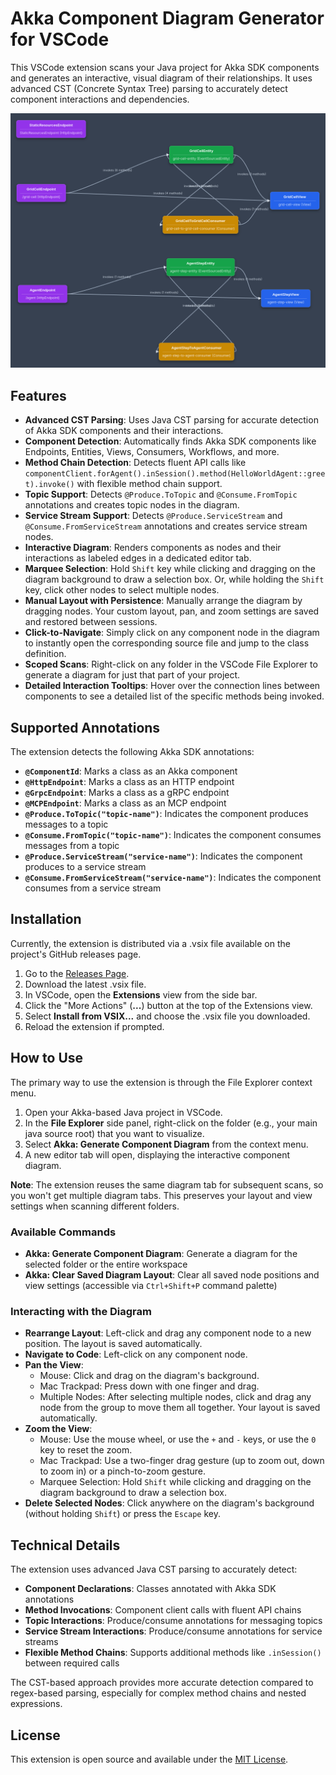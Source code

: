 # **Akka Component Diagram Generator for VSCode**

This VSCode extension scans your Java project for Akka SDK components and generates an interactive, visual diagram of their relationships. It uses advanced CST (Concrete Syntax Tree) parsing to accurately detect component interactions and dependencies.

![diagram](example-component-diagram.png)

## **Features**

* **Advanced CST Parsing**: Uses Java CST parsing for accurate detection of Akka SDK components and their interactions.
* **Component Detection**: Automatically finds Akka SDK components like Endpoints, Entities, Views, Consumers, Workflows, and more.
* **Method Chain Detection**: Detects fluent API calls like `componentClient.forAgent().inSession().method(HelloWorldAgent::greet).invoke()` with flexible method chain support.
* **Topic Support**: Detects `@Produce.ToTopic` and `@Consume.FromTopic` annotations and creates topic nodes in the diagram.
* **Service Stream Support**: Detects `@Produce.ServiceStream` and `@Consume.FromServiceStream` annotations and creates service stream nodes.
* **Interactive Diagram**: Renders components as nodes and their interactions as labeled edges in a dedicated editor tab.
* **Marquee Selection**: Hold `Shift` key while clicking and dragging on the diagram background to draw a selection box. Or, while holding the `Shift` key, click other nodes to select multiple nodes.
* **Manual Layout with Persistence**: Manually arrange the diagram by dragging nodes. Your custom layout, pan, and zoom settings are saved and restored between sessions.
* **Click-to-Navigate**: Simply click on any component node in the diagram to instantly open the corresponding source file and jump to the class definition.
* **Scoped Scans**: Right-click on any folder in the VSCode File Explorer to generate a diagram for just that part of your project.
* **Detailed Interaction Tooltips**: Hover over the connection lines between components to see a detailed list of the specific methods being invoked.

## **Supported Annotations**

The extension detects the following Akka SDK annotations:

* **`@ComponentId`**: Marks a class as an Akka component
* **`@HttpEndpoint`**: Marks a class as an HTTP endpoint
* **`@GrpcEndpoint`**: Marks a class as a gRPC endpoint
* **`@MCPEndpoint`**: Marks a class as an MCP endpoint
* **`@Produce.ToTopic("topic-name")`**: Indicates the component produces messages to a topic
* **`@Consume.FromTopic("topic-name")`**: Indicates the component consumes messages from a topic
* **`@Produce.ServiceStream("service-name")`**: Indicates the component produces to a service stream
* **`@Consume.FromServiceStream("service-name")`**: Indicates the component consumes from a service stream

## **Installation**

Currently, the extension is distributed via a .vsix file available on the project's GitHub releases page.

1. Go to the [Releases Page](https://github.com/mckeeh3/akka-component-diagram-vscode-extension/releases).
2. Download the latest .vsix file.
3. In VSCode, open the **Extensions** view from the side bar.
4. Click the "More Actions" (**...**) button at the top of the Extensions view.
5. Select **Install from VSIX...** and choose the .vsix file you downloaded.
6. Reload the extension if prompted.

## **How to Use**

The primary way to use the extension is through the File Explorer context menu.

1. Open your Akka-based Java project in VSCode.
2. In the **File Explorer** side panel, right-click on the folder (e.g., your main java source root) that you want to visualize.
3. Select **Akka: Generate Component Diagram** from the context menu.
4. A new editor tab will open, displaying the interactive component diagram.

**Note**: The extension reuses the same diagram tab for subsequent scans, so you won't get multiple diagram tabs. This preserves your layout and view settings when scanning different folders.

### **Available Commands**

* **Akka: Generate Component Diagram**: Generate a diagram for the selected folder or the entire workspace
* **Akka: Clear Saved Diagram Layout**: Clear all saved node positions and view settings (accessible via `Ctrl+Shift+P` command palette)

### **Interacting with the Diagram**

* **Rearrange Layout**: Left-click and drag any component node to a new position. The layout is saved automatically.
* **Navigate to Code**: Left-click on any component node.
* **Pan the View**:
  * Mouse: Click and drag on the diagram's background.
  * Mac Trackpad: Press down with one finger and drag.
  * Multiple Nodes: After selecting multiple nodes, click and drag any node from the group to move them all together. Your layout is saved automatically.
* **Zoom the View**:
  * Mouse: Use the mouse wheel, or use the `+` and `-` keys, or use the `0` key to reset the zoom.
  * Mac Trackpad: Use a two-finger drag gesture (up to zoom out, down to zoom in) or a pinch-to-zoom gesture.
  * Marquee Selection: Hold `Shift` while clicking and dragging on the diagram background to draw a selection box.
* **Delete Selected Nodes**: Click anywhere on the diagram's background (without holding `Shift`) or press the `Escape` key.

## **Technical Details**

The extension uses advanced Java CST parsing to accurately detect:

* **Component Declarations**: Classes annotated with Akka SDK annotations
* **Method Invocations**: Component client calls with fluent API chains
* **Topic Interactions**: Produce/consume annotations for messaging topics
* **Service Stream Interactions**: Produce/consume annotations for service streams
* **Flexible Method Chains**: Supports additional methods like `.inSession()` between required calls

The CST-based approach provides more accurate detection compared to regex-based parsing, especially for complex method chains and nested expressions.

## **License**

This extension is open source and available under the [MIT License](http://docs.google.com/LICENSE.md).
